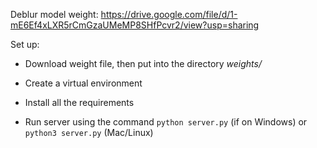 Deblur model weight: https://drive.google.com/file/d/1-mE6Ef4xLXR5rCmGzaUMeMP8SHfPcvr2/view?usp=sharing

Set up:
  * Download weight file, then put into the directory *weights/*
  
  * Create a virtual environment
  
  * Install all the requirements
  
  * Run server using the command `python server.py` (if on Windows) or `python3 server.py` (Mac/Linux)
